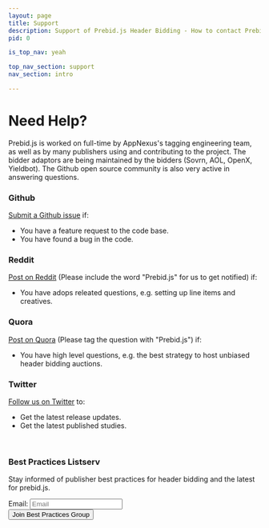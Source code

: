 ```yaml
---
layout: page
title: Support
description: Support of Prebid.js Header Bidding - How to contact Prebid.js
pid: 0

is_top_nav: yeah

top_nav_section: support
nav_section: intro

---
```


<div class="bs-docs-section" markdown="1">


# Need Help?

Prebid.js is worked on full-time by AppNexus's tagging engineering team, as well as by many publishers using and contributing to the project. The bidder adaptors are being maintained by the bidders (Sovrn, AOL, OpenX, Yieldbot). The Github open source community is also very active in answering questions.


### Github

[Submit a Github issue](https://github.com/prebid/Prebid.js/issues) if:

- You have a feature request to the code base.
- You have found a bug in the code.

<!-- ### Stackoverflow

[Submit a Stackoverflow question](http://stackoverflow.com/questions/tagged/prebid.js) (Please tag the question with "prebid.js") if:

- You have coding related questions about how to implement Prebid.js. -->

### Reddit

[Post on Reddit](https://www.reddit.com/r/adops/search?q=prebid.js) (Please include the word "Prebid.js" for us to get notified) if:

- You have adops releated questions, e.g. setting up line items and creatives.

### Quora

[Post on Quora](https://www.quora.com/topic/Prebid-js) (Please tag the question with "Prebid.js") if:

- You have high level questions, e.g. the best strategy to host unbiased header bidding auctions.


### Twitter

[Follow us on Twitter](https://twitter.com/prebidjs) to:

- Get the latest release updates.
- Get the latest published studies.

<br>

### Best Practices Listserv

Stay informed of publisher best practices for header bidding and the latest for prebid.js.

<div class="form-inline">
  <div class="form-group">
    <label>Email: </label>
    <input type="text" class="form-control" id="email-field" placeholder="Email" required>
  </div>
  <div class="form-group">
  	<button class="btn btn-primary" id="submit-email" onclick="submitEmail()">Join Best Practices Group</button>
  </div>        
</div>




</div>

